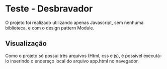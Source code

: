 # Teste - Desbravador #

O projeto foi realizado utilizando apenas Javascript, sem nenhuma biblioteca, e com o design pattern Module.

## Visualização ##
Como o projeto só possui três arquivos (Html, css e js), é possivel executá-lo inserindo o endereço local do arquivo app.html no navegador.
